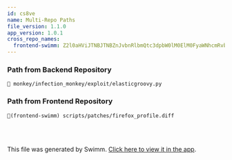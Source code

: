 ```yaml
---
id: cs8ve
name: Multi-Repo Paths
file_version: 1.1.0
app_version: 1.0.1
cross_repo_names:
  frontend-swimm: Z2l0aHViJTNBJTNBZnJvbnRlbmQtc3dpbW0lM0ElM0FyaWNhcmRvbG9wZXpn
---
```


### Path from Backend Repository

`📄 monkey/infection_monkey/exploit/elasticgroovy.py`

### Path from Frontend Repository

`📄(frontend-swimm) scripts/patches/firefox_profile.diff`

<br/>

<br/>

This file was generated by Swimm. [Click here to view it in the app](https://app.swimm.io/repos/Z2l0aHViJTNBJTNBYmFja2VuZC1zd2ltbSUzQSUzQXJpY2FyZG9sb3Blemc=/docs/cs8ve).
